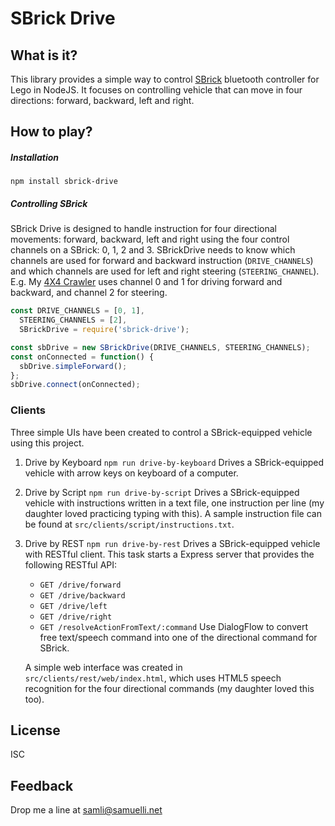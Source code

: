 # SBrick Drive

## What is it?
This library provides a simple way to control [SBrick](https://www.sbrick.com) bluetooth controller for Lego in NodeJS. It focuses
on controlling vehicle that can move in four directions: forward, backward, left and right.

## How to play?
##### Installation
`npm install sbrick-drive`

##### Controlling SBrick
SBrick Drive is designed to handle instruction for four directional movements: forward, backward, left and right using 
the four control channels on a SBrick: 0, 1, 2 and 3. SBrickDrive needs to know which channels are used for forward and 
backward instruction (`DRIVE_CHANNELS`) and which channels are used for left and right steering (`STEERING_CHANNEL`). 
E.g. My [4X4 Crawler](https://shop.lego.com/en-AU/4X4-Crawler-9398) uses channel 0 and 1 for driving forward and 
backward, and channel 2 for steering.
```javascript
const DRIVE_CHANNELS = [0, 1],
  STEERING_CHANNELS = [2],
  SBrickDrive = require('sbrick-drive');

const sbDrive = new SBrickDrive(DRIVE_CHANNELS, STEERING_CHANNELS);
const onConnected = function() {
  sbDrive.simpleForward();
};
sbDrive.connect(onConnected);
```

### Clients
Three simple UIs have been created to control a SBrick-equipped vehicle using this project.

1. Drive by Keyboard
`npm run drive-by-keyboard` Drives a SBrick-equipped vehicle with arrow keys on keyboard of a computer.
2. Drive by Script
`npm run drive-by-script` Drives a SBrick-equipped vehicle with instructions written in a text file, one instruction 
per line (my daughter loved practicing typing with this). A sample instruction file can be found at 
`src/clients/script/instructions.txt`.
3. Drive by REST
`npm run drive-by-rest` Drives a SBrick-equipped vehicle with RESTful client. This task starts a Express server that 
provides the following RESTful API:
    * `GET /drive/forward`
    * `GET /drive/backward`
    * `GET /drive/left`
    * `GET /drive/right`
    * `GET /resolveActionFromText/:command` Use DialogFlow to convert free text/speech command into one of the 
    directional command for SBrick.
    
    A simple web interface was created in `src/clients/rest/web/index.html`, which uses HTML5 speech recognition for the four 
    directional commands (my daughter loved this too).

## License
ISC

## Feedback
Drop me a line at samli@samuelli.net
